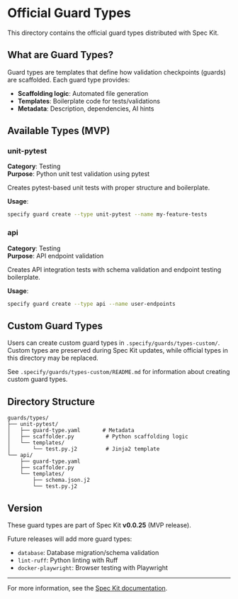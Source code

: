 # Official Guard Types

This directory contains the official guard types distributed with Spec Kit.

## What are Guard Types?

Guard types are templates that define how validation checkpoints (guards) are scaffolded. Each guard type provides:

- **Scaffolding logic**: Automated file generation
- **Templates**: Boilerplate code for tests/validations
- **Metadata**: Description, dependencies, AI hints

## Available Types (MVP)

### unit-pytest
**Category**: Testing  
**Purpose**: Python unit test validation using pytest

Creates pytest-based unit tests with proper structure and boilerplate.

**Usage**:
```bash
specify guard create --type unit-pytest --name my-feature-tests
```

### api
**Category**: Testing  
**Purpose**: API endpoint validation

Creates API integration tests with schema validation and endpoint testing boilerplate.

**Usage**:
```bash
specify guard create --type api --name user-endpoints
```

## Custom Guard Types

Users can create custom guard types in `.specify/guards/types-custom/`. Custom types are preserved during Spec Kit updates, while official types in this directory may be replaced.

See `.specify/guards/types-custom/README.md` for information about creating custom guard types.

## Directory Structure

```
guards/types/
├── unit-pytest/
│   ├── guard-type.yaml       # Metadata
│   ├── scaffolder.py          # Python scaffolding logic
│   └── templates/
│       └── test.py.j2         # Jinja2 template
└── api/
    ├── guard-type.yaml
    ├── scaffolder.py
    └── templates/
        ├── schema.json.j2
        └── test.py.j2
```

## Version

These guard types are part of Spec Kit **v0.0.25** (MVP release).

Future releases will add more guard types:
- `database`: Database migration/schema validation
- `lint-ruff`: Python linting with Ruff
- `docker-playwright`: Browser testing with Playwright

---

For more information, see the [Spec Kit documentation](https://github.github.io/spec-kit/).
